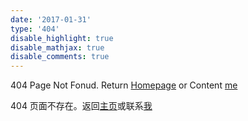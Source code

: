 ```yaml
---
date: '2017-01-31'
type: '404'
disable_highlight: true
disable_mathjax: true
disable_comments: true
---
```


404 Page Not Fonud. Return [Homepage](/) or Content [me](/en/about)

404 页面不存在。返回[主页](/)或联系[我](/cn/about)
